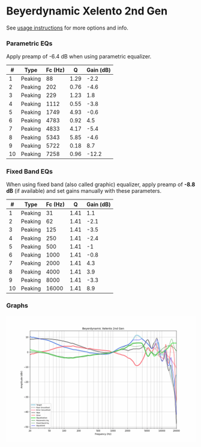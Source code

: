 # Beyerdynamic Xelento 2nd Gen
See [usage instructions](https://github.com/jaakkopasanen/AutoEq#usage) for more options and info.

### Parametric EQs
Apply preamp of -6.4 dB when using parametric equalizer.

|   # | Type    |   Fc (Hz) |    Q |   Gain (dB) |
|-----|---------|-----------|------|-------------|
|   1 | Peaking |        88 | 1.29 |        -2.2 |
|   2 | Peaking |       202 | 0.76 |        -4.6 |
|   3 | Peaking |       229 | 1.23 |         1.8 |
|   4 | Peaking |      1112 | 0.55 |        -3.8 |
|   5 | Peaking |      1749 | 4.93 |        -0.6 |
|   6 | Peaking |      4783 | 0.92 |         4.5 |
|   7 | Peaking |      4833 | 4.17 |        -5.4 |
|   8 | Peaking |      5343 | 5.85 |        -4.6 |
|   9 | Peaking |      5722 | 0.18 |         8.7 |
|  10 | Peaking |      7258 | 0.96 |       -12.2 |

### Fixed Band EQs
When using fixed band (also called graphic) equalizer, apply preamp of **-8.8 dB** (if available) and set gains manually with these parameters.

|   # | Type    |   Fc (Hz) |    Q |   Gain (dB) |
|-----|---------|-----------|------|-------------|
|   1 | Peaking |        31 | 1.41 |         1.1 |
|   2 | Peaking |        62 | 1.41 |        -2.1 |
|   3 | Peaking |       125 | 1.41 |        -3.5 |
|   4 | Peaking |       250 | 1.41 |        -2.4 |
|   5 | Peaking |       500 | 1.41 |        -1   |
|   6 | Peaking |      1000 | 1.41 |        -0.8 |
|   7 | Peaking |      2000 | 1.41 |         4.3 |
|   8 | Peaking |      4000 | 1.41 |         3.9 |
|   9 | Peaking |      8000 | 1.41 |        -3.3 |
|  10 | Peaking |     16000 | 1.41 |         8.9 |

### Graphs
![](./Beyerdynamic%20Xelento%202nd%20Gen.png)
